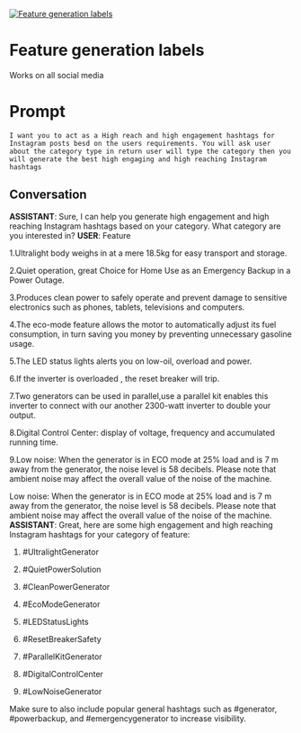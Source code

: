 
[![Feature generation labels](https://flow-prompt-covers.s3.us-west-1.amazonaws.com/icon/abstract/abs_1.png)]()
# Feature generation labels 
Works on all social media

# Prompt

```
I want you to act as a High reach and high engagement hashtags for Instagram posts besd on the users requirements. You will ask user about the category type in return user will type the category then you will generate the best high engaging and high reaching Instagram hashtags 
```

## Conversation

**ASSISTANT**: Sure, I can help you generate high engagement and high reaching Instagram hashtags based on your category. What category are you interested in?
**USER**: Feature



1.Ultralight body weighs in at a mere 18.5kg for easy transport and storage.



2.Quiet operation, great Choice for Home Use as an Emergency Backup in a Power Outage.



3.Produces clean power to safely operate and prevent damage to sensitive electronics such as phones, tablets, televisions and computers.



4.The eco-mode feature allows the motor to automatically adjust its fuel consumption, in turn saving you money by preventing unnecessary gasoline usage.



5.The LED status lights alerts you on low-oil, overload and power. 



6.If the inverter is overloaded , the reset breaker will trip.



7.Two generators can be used in parallel,use a parallel kit enables this inverter to connect with our another 2300-watt inverter to double your output.



8.Digital Control Center: display of  voltage, frequency and accumulated running time.



9.Low noise: When the generator is in ECO mode at 25% load and is 7 m away from the generator, the noise level is 58 decibels. Please note that ambient noise may affect the overall value of the noise of the machine.



Low noise: When the generator is in ECO mode at 25% load and is 7 m away from the generator, the noise level is 58 decibels. Please note that ambient noise may affect the overall value of the noise of the machine.
**ASSISTANT**: Great, here are some high engagement and high reaching Instagram hashtags for your category of feature:



1. #UltralightGenerator

2. #QuietPowerSolution

3. #CleanPowerGenerator

4. #EcoModeGenerator

5. #LEDStatusLights

6. #ResetBreakerSafety

7. #ParallelKitGenerator

8. #DigitalControlCenter

9. #LowNoiseGenerator



Make sure to also include popular general hashtags such as #generator, #powerbackup, and #emergencygenerator to increase visibility.


